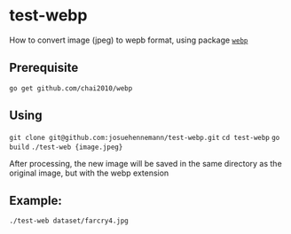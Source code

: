 # test-webp

How to convert image (jpeg) to wepb format, using package [`webp`](http://github.com/chai2010/webp)

## Prerequisite
	
`go get github.com/chai2010/webp`

## Using

`git clone git@github.com:josuehennemann/test-webp.git`
`cd test-webp`
`go build`
`./test-web {image.jpeg}`

After processing, the new image will be saved in the same directory as the original image, but with the webp extension

## Example:

`./test-web dataset/farcry4.jpg`
